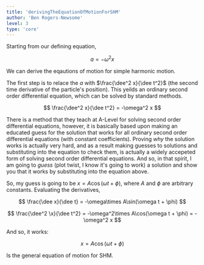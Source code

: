 ```yaml
---
title: 'derivingTheEquationOfMotionForSHM'
author: 'Ben Rogers-Newsome'
level: 3
type: 'core'
---
```


Starting from our defining equation,

$$
	a = -\omega^2x
$$

We can derive the eqautions of motion for simple harmonic motion.

The first step is to relace the $a$ with $\frac{\dee^2 x}{\dee t^2}$ (the second time derivative of the particle's position). This yeilds an ordinary second order differential equation, which can be solved by standard methods.

$$
	\frac{\dee^2 x}{\dee t^2} = -\omega^2 x
$$

There is a method that they teach at A-Level for solving second order differential equations, however, it is basically based upon making an educated guess for the solution that works for all ordinary second order differential equations (with constant coefficients). Proving *why* the solution works is actually very hard, and as a result making guesses to solutions and substituting into the equation to check them, is actually a widely accepeted form of solving second order differential equations. And so, in that spirit, I am going to *guess* (plot twist, I know it's going to work) a solution and show you that it works by substituting into the equation above.

So, my guess is going to be $x = A\cos(\omega t + \phi)$, where $A$ and $\phi$ are arbitrary constants. Evaluating the derivatives,

$$
	\frac{\dee x}{\dee t} = -\omega\times A\sin(\omega t + \phi)
$$

$$
	\frac{\dee^2 \x}{\dee t^2} = -\omega^2\times A\cos(\omega t + \phi) = -\omega^2 x
$$

And so, it works:

$$
	x = A\cos(\omega t + \phi)
$$

Is the general equation of motion for SHM.
